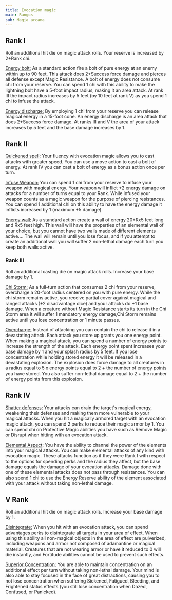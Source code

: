 ```yaml
---
title: Evocation magic
main: Rangos
sub: Magia arcana
---
```


## Rank I

Roll an additional hit die on magic attack rolls. Your reserve is increased by 2+Rank chi.

<u>Energy bolt:</u> As a standard action fire a bolt of pure energy at an enemy within up to 90 feet. This attack does 2+Success force damage and pierces all defense except Magic Resistance. A bolt of energy does not consume chi from your reserve. You can spend 1 chi with this ability to make the lightning bolt have a 5-foot impact radius, making it an area attack. At rank III the impact radius increases by 5 feet (by 10 feet at rank V) as you spend 1 chi to infuse the attack.

<u>Energy discharge:</u> By employing 1 chi from your reserve you can release magical energy in a 15-foot cone. An energy discharge is an area attack that does 2+Success force damage. At ranks III and V the area of your attack increases by 5 feet and the base damage increases by 1.

## Rank II

<u>Quickened spell</u>: Your fluency with evocation magic allows you to cast attacks with greater speed. You can use a move action to cast a bolt of energy. At rank IV you can cast a bolt of energy as a bonus action once per turn.

<u>Infuse Weapon:</u> You can spend 1 chi from your reserve to infuse your weapon with magical energy. Your weapon will inflict +2 energy damage on attacks for a number of turns equal to your Rank. While infused your weapon counts as a magic weapon for the purpose of piercing resistances. You can spend 1 additional chi on this ability to have the energy damage it inflicts increased by 1 (maximum +5 damage). 

<u>Energy wall:</u> As a standard action create a wall of energy 20+Rx5 feet long and Rx5 feet high. This wall will have the properties of an elemental wall of your choice, but you cannot have two walls made of different elements active.... The wall will remain until you lose focus, and if you attempt to create an additional wall you will suffer 2 non-lethal damage each turn you keep both walls active. 

### Rank III

Roll an additional casting die on magic attack rolls. Increase your base damage by 1.

<u>Chi Storm:</u> As a full-turn action that consumes 2 chi from your reserve, overcharge a 20-foot radius centered on you with pure energy. While the chi storm remains active, you receive partial cover against magical and ranged attacks (+2 disadvantage dice) and your attacks do +1 base damage. When a creature without Magic Resistance starts its turn in the Chi Storm area it will suffer 1 mandatory energy damage,Chi Storm remains active until you lose concentration or 1 minute passes.

<u>Overcharge:</u> Instead of attacking you can contain the chi to release it in a devastating attack. Each attack you store up grants you one energy point. When making a magical attack, you can spend a number of energy points to increase the strength of the attack. Each energy point spent increases your base damage by 1 and your splash radius by 5 feet. If you lose concentration while holding stored energy it will be released in a devastating explosion. The explosion does force damage to all creatures in a radius equal to 5 x energy points equal to 2 + the number of energy points you have stored. You also suffer non-lethal damage equal to 2 + the number of energy points from this explosion.

## Rank IV

<u>Shatter defenses:</u> Your attacks can drain the target's magical energy, weakening their defenses and making them more vulnerable to your magical attacks. When you hit a magically armored target with an evocation magic attack, you can spend 2 perks to reduce their magic armor by 1. You can spend chi on Protective Magic abilities you have such as Remove Magic or Disrupt when hitting with an evocation attack.

<u>Elemental Aspect</u>: You have the ability to channel the power of the elements into your magical attacks. You can make elemental attacks of any kind with evocation magic. These attacks function as if they were Rank I with respect to the options for spending perks and the radius they affect, but the base damage equals the damage of your evocation attacks. Damage done with one of these elemental attacks does not pass through resistances. You can also spend 1 chi to use the Energy Reserve ability of the element associated with your attack without taking non-lethal damage.

## V Rank 

Roll an additional hit die on magic attack rolls. Increase your base damage by 1.

<u>Disintegrate:</u> When you hit with an evocation attack, you can spend advantages perks to disintegrate all targets in your area of effect. When using this ability all non-magical objects in the area of effect are pulverized, including weapons and armor not composed of adamantine or magical material. Creatures that are not wearing armor or have it reduced to 0 will die instantly, and Fortitude abilities cannot be used to prevent such effects.

<u>Superior Concentration:</u> You are able to maintain concentration on an additional effect per turn without taking non-lethal damage. Your mind is also able to stay focused in the face of great distractions, causing you to not lose concentration when suffering Sickened, Fatigued, Bleeding, and Frightened status effects (you still lose concentration when Dazed, Confused, or Panicked). 